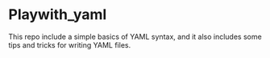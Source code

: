 # Playwith_yaml
This repo include a simple basics of YAML syntax, and it also includes some tips and tricks for writing YAML files.
